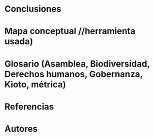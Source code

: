# Conclusiones



# Mapa conceptual //herramienta usada)




# Glosario (Asamblea, Biodiversidad, Derechos humanos, Gobernanza, Kioto, métrica)




# Referencias




# Autores




